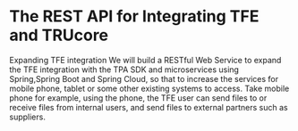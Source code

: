 # The REST API for Integrating TFE and TRUcore
Expanding TFE integration
We will build a RESTful Web Service to expand the TFE integration with the TPA SDK and microservices using Spring,Spring Boot and Spring Cloud, so that to increase the services for mobile phone, tablet or some other existing systems to access. Take mobile phone for example, using the phone, the TFE user can send files to or receive files from internal users, and send files to external partners such as suppliers.

